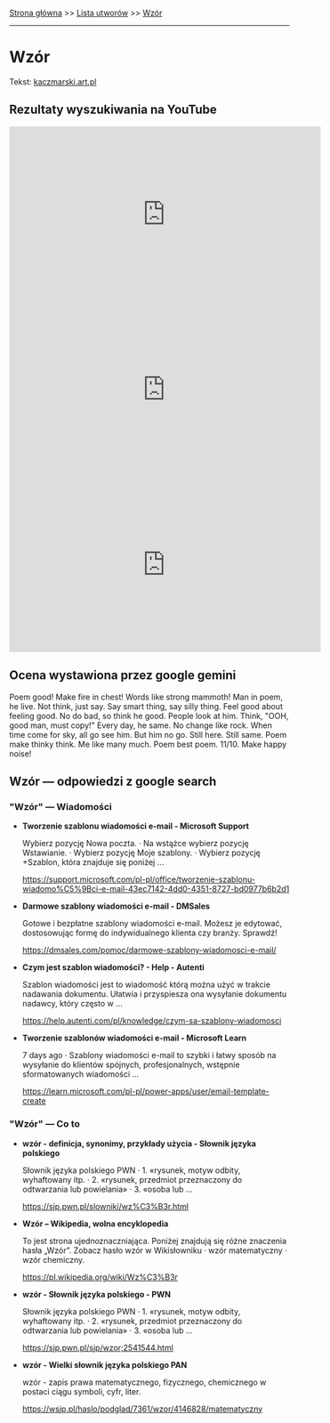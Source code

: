 [Strona główna](../index.md) >> [Lista utworów](../list.md) >> [Wzór](664.md)

---

# Wzór

Tekst: [kaczmarski.art.pl](https://www.kaczmarski.art.pl/tworczosc/wiersze/wzor/)

## Rezultaty wyszukiwania na YouTube

<iframe width="560" height="315" src="https://www.youtube.com/embed/WJBY0Xp8acs?si=IdontcarewhotheIRSsendsImnotpayingtaxes" title="YouTube video player" frameborder="0" allow="accelerometer; autoplay; clipboard-write; encrypted-media; gyroscope; picture-in-picture; web-share" referrerpolicy="strict-origin-when-cross-origin" allowfullscreen></iframe>

<iframe width="560" height="315" src="https://www.youtube.com/embed/8JFJapTbc-E?si=IdontcarewhotheIRSsendsImnotpayingtaxes" title="YouTube video player" frameborder="0" allow="accelerometer; autoplay; clipboard-write; encrypted-media; gyroscope; picture-in-picture; web-share" referrerpolicy="strict-origin-when-cross-origin" allowfullscreen></iframe>

<iframe width="560" height="315" src="https://www.youtube.com/embed/gAwm8GYzIcU?si=IdontcarewhotheIRSsendsImnotpayingtaxes" title="YouTube video player" frameborder="0" allow="accelerometer; autoplay; clipboard-write; encrypted-media; gyroscope; picture-in-picture; web-share" referrerpolicy="strict-origin-when-cross-origin" allowfullscreen></iframe>

## Ocena wystawiona przez google gemini

Poem good! Make fire in chest! Words like strong mammoth! Man in poem, he live. Not think, just say. Say smart thing, say silly thing. Feel good about feeling good. No do bad, so think he good. People look at him. Think, "OOH, good man, must copy!" Every day, he same. No change like rock. When time come for sky, all go see him. But him no go. Still here. Still same. Poem make thinky think. Me like many much. Poem best poem. 11/10. Make happy noise!


## Wzór — odpowiedzi z google search

### "Wzór" — Wiadomości

- **Tworzenie szablonu wiadomości e-mail - Microsoft Support**

    Wybierz pozycję Nowa poczta. · Na wstążce wybierz pozycję Wstawianie. · Wybierz pozycję Moje szablony. · Wybierz pozycję +Szablon, która znajduje się poniżej ... 

   <https://support.microsoft.com/pl-pl/office/tworzenie-szablonu-wiadomo%C5%9Bci-e-mail-43ec7142-4dd0-4351-8727-bd0977b6b2d1>
- **Darmowe szablony wiadomości e-mail - DMSales**

    Gotowe i bezpłatne szablony wiadomości e-mail. Możesz je edytować, dostosowując formę do indywidualnego klienta czy branży. Sprawdź! 

   <https://dmsales.com/pomoc/darmowe-szablony-wiadomosci-e-mail/>
- **Czym jest szablon wiadomości? - Help - Autenti**

    Szablon wiadomości jest to wiadomość którą można użyć w trakcie nadawania dokumentu. Ułatwia i przyspiesza ona wysyłanie dokumentu nadawcy, który często w ... 

   <https://help.autenti.com/pl/knowledge/czym-sa-szablony-wiadomosci>
- **Tworzenie szablonów wiadomości e-mail - Microsoft Learn**

    7 days ago  ·  Szablony wiadomości e-mail to szybki i łatwy sposób na wysyłanie do klientów spójnych, profesjonalnych, wstępnie sformatowanych wiadomości ... 

   <https://learn.microsoft.com/pl-pl/power-apps/user/email-template-create>

### "Wzór" — Co to

- **wzór - definicja, synonimy, przykłady użycia - Słownik języka polskiego**

    Słownik języka polskiego PWN · 1. «rysunek, motyw odbity, wyhaftowany itp. · 2. «rysunek, przedmiot przeznaczony do odtwarzania lub powielania» · 3. «osoba lub ... 

   <https://sjp.pwn.pl/slowniki/wz%C3%B3r.html>
- **Wzór – Wikipedia, wolna encyklopedia**

    To jest strona ujednoznaczniająca. Poniżej znajdują się różne znaczenia hasła „Wzór”. Zobacz hasło wzór w Wikisłowniku · wzór matematyczny · wzór chemiczny. 

   <https://pl.wikipedia.org/wiki/Wz%C3%B3r>
- **wzór - Słownik języka polskiego - PWN**

    Słownik języka polskiego PWN · 1. «rysunek, motyw odbity, wyhaftowany itp. · 2. «rysunek, przedmiot przeznaczony do odtwarzania lub powielania» · 3. «osoba lub ... 

   <https://sjp.pwn.pl/sjp/wzor;2541544.html>
- **wzór - Wielki słownik języka polskiego PAN**

    wzór - zapis prawa matematycznego, fizycznego, chemicznego w postaci ciągu symboli, cyfr, liter. 

   <https://wsjp.pl/haslo/podglad/7361/wzor/4146828/matematyczny>

